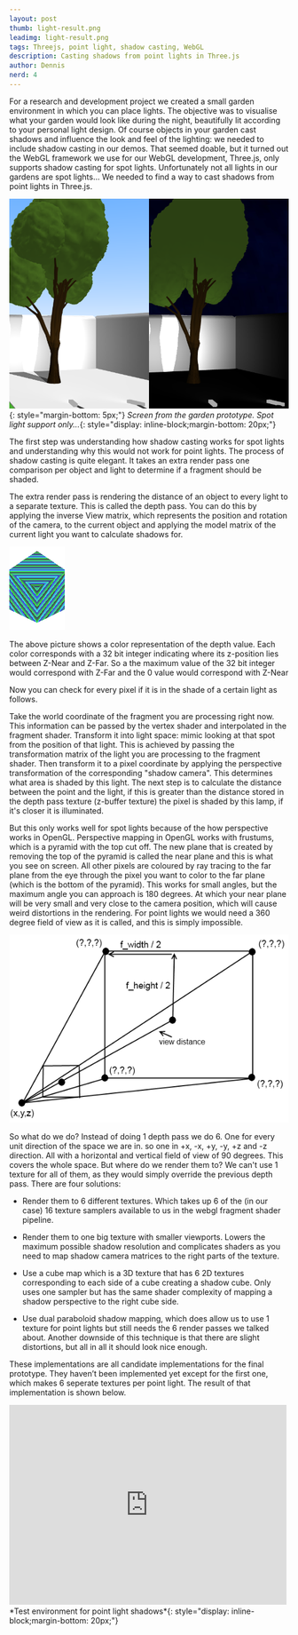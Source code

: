 ```yaml
---
layout: post
thumb: light-result.png
leadimg: light-result.png
tags: Threejs, point light, shadow casting, WebGL
description: Casting shadows from point lights in Three.js
author: Dennis
nerd: 4
---
```


For a research and development project we created a small garden environment in which you can place lights. The objective was to visualise what your garden would look like during the night, beautifully lit according to your personal light design. Of course objects in your garden cast shadows and influence the look and feel of the lighting: we needed to include shadow casting in our demos. That seemed doable, but it turned out the WebGL framework we use for our WebGL development, Three.js, only supports shadow casting for spot lights. Unfortunately not all lights in our gardens are spot lights... We needed to find a way to cast shadows from point lights in Three.js.

![yga-verlichting](/img/blog/light-yga-verlichting.png){: style="margin-bottom: 5px;"}
*Screen from the garden prototype. Spot light support only...*{: style="display: inline-block;margin-bottom: 20px;"}

The first step was understanding how shadow casting works for spot lights and understanding why this would not work for point lights. The process of shadow casting is quite elegant. It takes an extra render pass one comparison per object and light to determine if a fragment should be shaded.

The extra render pass is rendering the distance of an object to every light to a separate texture. This is called the depth pass. You can do this by applying the inverse View matrix, which represents the position and rotation of the camera, to the current object and applying the model matrix of the current light you want to calculate shadows for.

![shadowpass](/img/blog/light-shadowpass.png)

The above picture shows a color representation of the depth value. Each color corresponds with a 32 bit integer indicating where its z-position lies between Z-Near and Z-Far. So a the maximum value of the 32 bit integer would correspond with Z-Far and the 0 value would correspond with Z-Near


Now you can check for every pixel if it is in the shade of a certain light as follows.

Take the world coordinate of the fragment you are processing right now. This information can be passed by the vertex shader and interpolated in the fragment shader.
Transform it into light space: mimic looking at that spot from the position of that light. This is achieved by passing the transformation matrix of the light you are processing to the fragment shader.
Then transform it to a pixel coordinate by applying the perspective transformation of the corresponding "shadow camera". This determines what area is shaded by this light.
The next step is to calculate the distance between the point and the light, if this is greater than the distance stored in the depth pass texture (z-buffer texture) the pixel is shaded by this lamp, if it's closer it is illuminated.

But this only works well for spot lights because of the how perspective works in OpenGL. Perspective mapping in OpenGL works with frustums, which is a pyramid with the top cut off. The new plane that is created by removing the top of the pyramid is called the near plane and this is what you see on screen. All other pixels are coloured by ray tracing to the far plane from the eye through the pixel you want to color to the far plane (which is the bottom of the pyramid). This works for small angles, but the maximum angle you can approach is 180 degrees. At which your near plane will be very small and very close to the camera position, which will cause weird distortions in the rendering. For point lights we would need a 360 degree field of view as it is called, and this is simply impossible.

![frustum](/img/blog/light-frustum.png)

So what do we do? Instead of doing 1 depth pass we do 6. One for every unit direction of the space we are in. so one in +x, -x, +y, -y, +z and -z direction. All with a horizontal and vertical field of view of 90 degrees. This covers the whole space. But where do we render them to? We can't use 1 texture for all of them, as they would simply override the previous depth pass. There are four solutions:

* Render them to 6 different textures. Which takes up 6 of the (in our case) 16 texture samplers available to us in the webgl fragment shader pipeline.

* Render them to one big texture with smaller viewports. Lowers the maximum possible shadow resolution and complicates shaders as you need to map shadow camera matrices to the right parts of the texture.

* Use a cube map which is a 3D texture that has 6 2D textures corresponding to each side of a cube creating a shadow cube. Only uses one sampler but has the same shader complexity of mapping a shadow perspective to the right cube side.

* Use dual paraboloid shadow mapping, which does allow us to use 1 texture for point lights but still needs the 6 render passes we talked about. Another downside of this technique is that there are slight distortions, but all in all it should look nice enough.

These implementations are all candidate implementations for the final prototype. They haven’t been implemented yet except for the first one, which makes 6 seperate textures per point light. The result of that implementation is shown below.

<iframe src="https://player.vimeo.com/video/131074418" width="500" height="360" frameborder="0" webkitallowfullscreen mozallowfullscreen allowfullscreen></iframe>
*Test environment for point light shadows*{: style="display: inline-block;margin-bottom: 20px;"}



